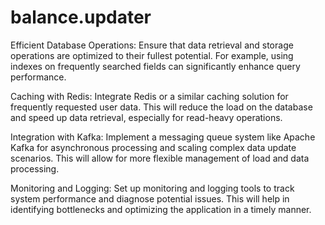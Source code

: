 # balance.updater
Efficient Database Operations: Ensure that data retrieval and storage operations are optimized to their fullest potential. For example, using indexes on frequently searched fields can significantly enhance query performance.

Caching with Redis: Integrate Redis or a similar caching solution for frequently requested user data. This will reduce the load on the database and speed up data retrieval, especially for read-heavy operations.

Integration with Kafka: Implement a messaging queue system like Apache Kafka for asynchronous processing and scaling complex data update scenarios. This will allow for more flexible management of load and data processing.

Monitoring and Logging: Set up monitoring and logging tools to track system performance and diagnose potential issues. This will help in identifying bottlenecks and optimizing the application in a timely manner.
